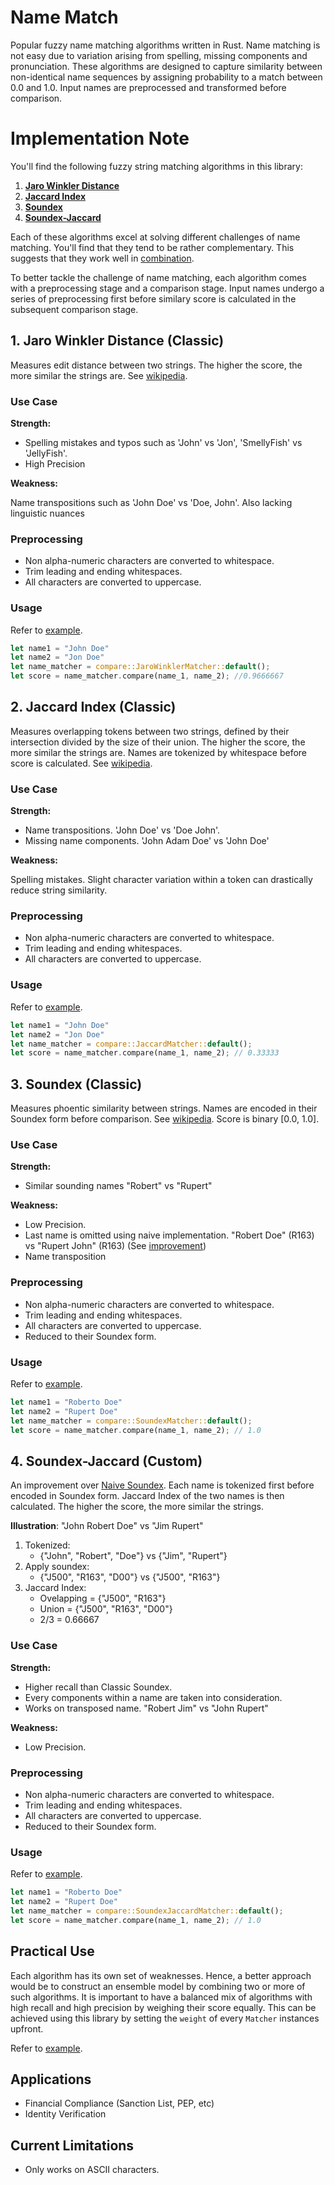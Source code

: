 # Name Match
Popular fuzzy name matching algorithms written in Rust. Name matching is not easy due to variation arising from spelling,
missing components and pronunciation. These algorithms are designed to
capture similarity between non-identical name sequences by assigning probability to a match between
0.0 and 1.0. Input names are preprocessed and transformed before comparison.

# Implementation Note

You'll find the following fuzzy string matching algorithms in this library:

1. **[Jaro Winkler Distance](#1-jaro-winkler-distance-classic)**
2. **[Jaccard Index](#2-jaccard-index-classic)**
3. **[Soundex](#3-soundex-classic)**
4. **[Soundex-Jaccard](#4-soundex-jaccard-custom)**

Each of these algorithms excel at solving different challenges of name matching. You'll find that they tend to be rather complementary.
This suggests that they work well in [combination](#practical-use).

To better tackle the challenge of name matching, each algorithm comes with a preprocessing stage and a comparison stage.
Input names undergo a series of preprocessing first before similary score is calculated in the subsequent comparison stage.


## 1. Jaro Winkler Distance (Classic)

Measures edit distance between two strings. The higher the score, the more similar the strings are. See [wikipedia](https://en.wikipedia.org/wiki/Jaro%E2%80%93Winkler_distance).

### Use Case

**Strength:**

- Spelling mistakes and typos such as 'John' vs 'Jon', 'SmellyFish' vs 'JellyFish'.
- High Precision

**Weakness:**

Name transpositions such as 'John Doe' vs 'Doe, John'. Also lacking linguistic nuances

### Preprocessing

- Non alpha-numeric characters are converted to whitespace.
- Trim leading and ending whitespaces.
- All characters are converted to uppercase.

### Usage

Refer to [example](/examples/jaro_winkler.rs).

```rust
let name1 = "John Doe"
let name2 = "Jon Doe"
let name_matcher = compare::JaroWinklerMatcher::default();
let score = name_matcher.compare(name_1, name_2); //0.9666667
```

## 2. Jaccard Index (Classic)

Measures overlapping tokens between two strings, defined by their intersection divided by the size of their union. The higher the score, the more similar the strings are.
Names are tokenized by whitespace before score is calculated. See [wikipedia](https://en.wikipedia.org/wiki/Jaccard_index).

### Use Case

**Strength:**

- Name transpositions. 'John Doe' vs 'Doe John'.
- Missing name components. 'John Adam Doe' vs 'John Doe'

**Weakness:**

Spelling mistakes. Slight character variation within a token can drastically reduce string similarity.

### Preprocessing

- Non alpha-numeric characters are converted to whitespace.
- Trim leading and ending whitespaces.
- All characters are converted to uppercase.

### Usage

Refer to [example](/examples/jaccard.rs).

```rust
let name1 = "John Doe"
let name2 = "Jon Doe"
let name_matcher = compare::JaccardMatcher::default();
let score = name_matcher.compare(name_1, name_2); // 0.33333
```

## 3. Soundex (Classic)

Measures phoentic similarity between strings. Names are encoded in their Soundex form before comparison. See [wikipedia](https://en.wikipedia.org/wiki/Soundex).
Score is binary [0.0, 1.0].

### Use Case

**Strength:**

- Similar sounding names "Robert" vs "Rupert"

**Weakness:**

- Low Precision.
- Last name is omitted using naive implementation. "Robert Doe" (R163) vs "Rupert John" (R163) (See [improvement](#4-soundexjaccard-custom))
- Name transposition

### Preprocessing

- Non alpha-numeric characters are converted to whitespace.
- Trim leading and ending whitespaces.
- All characters are converted to uppercase.
- Reduced to their Soundex form.

### Usage

Refer to [example](/examples/soundex.rs).

```rust
let name1 = "Roberto Doe"
let name2 = "Rupert Doe"
let name_matcher = compare::SoundexMatcher::default();
let score = name_matcher.compare(name_1, name_2); // 1.0
```

## 4. Soundex-Jaccard (Custom)

An improvement over [Naive Soundex](#3-soundex-classic). Each name is tokenized first before encoded in Soundex form. Jaccard Index of the two names
is then calculated. The higher the score, the more similar the strings.

**Illustration**: "John Robert Doe" vs "Jim Rupert"

1. Tokenized:
   - {"John", "Robert", "Doe"} vs {"Jim", "Rupert"}
2. Apply soundex:
   - {"J500", "R163", "D00"} vs {"J500", "R163"}
3. Jaccard Index:
   - Ovelapping = {"J500", "R163"}
   - Union = {"J500", "R163", "D00"}  
   - 2/3 = 0.66667

### Use Case

**Strength:**

- Higher recall than Classic Soundex.
- Every components within a name are taken into consideration.
- Works on transposed name. "Robert Jim" vs "John Rupert"

**Weakness:**

- Low Precision.

### Preprocessing

- Non alpha-numeric characters are converted to whitespace.
- Trim leading and ending whitespaces.
- All characters are converted to uppercase.
- Reduced to their Soundex form.

### Usage

Refer to [example](/examples/soundex.rs).

```rust
let name1 = "Roberto Doe"
let name2 = "Rupert Doe"
let name_matcher = compare::SoundexJaccardMatcher::default();
let score = name_matcher.compare(name_1, name_2); // 1.0
```

## Practical Use

Each algorithm has its own set of weaknesses. Hence, a better approach would be to construct an ensemble model by combining two or more of such algorithms.
It is important to have a balanced mix of algorithms with high recall and high precision by weighing their score equally. This can be achieved using this 
library by setting the `weight` of every `Matcher` instances upfront.

Refer to [example](/examples/ensemble.rs).


## Applications

- Financial Compliance (Sanction List, PEP, etc)
- Identity Verification

## Current Limitations

- Only works on ASCII characters.
